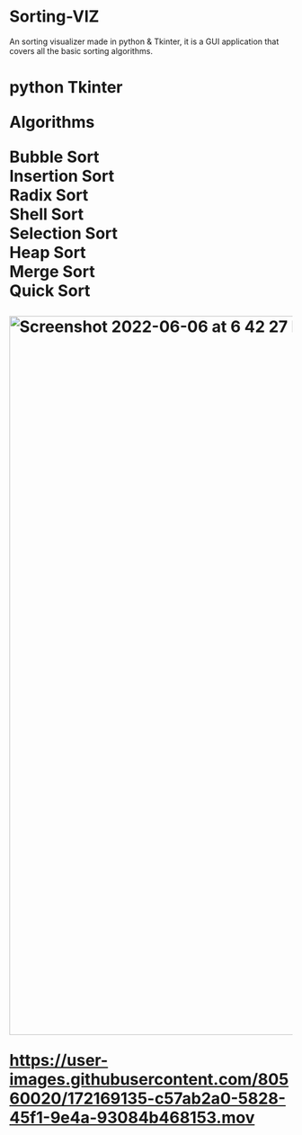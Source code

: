 # Sorting-VIZ
An sorting visualizer made in python & Tkinter, it is a GUI application that covers all the basic sorting algorithms.

<h1>python
Tkinter

Algorithms

Bubble Sort <br>
Insertion Sort <br>
Radix Sort <br>
Shell Sort <br>
Selection Sort <br>
Heap Sort <br>
Merge Sort <br>
Quick Sort <br>

<img width="1279" alt="Screenshot 2022-06-06 at 6 42 27 PM" src="https://user-images.githubusercontent.com/80560020/172168050-d81123d6-0924-4615-8e7d-2ce72b632317.png">




https://user-images.githubusercontent.com/80560020/172169135-c57ab2a0-5828-45f1-9e4a-93084b468153.mov




